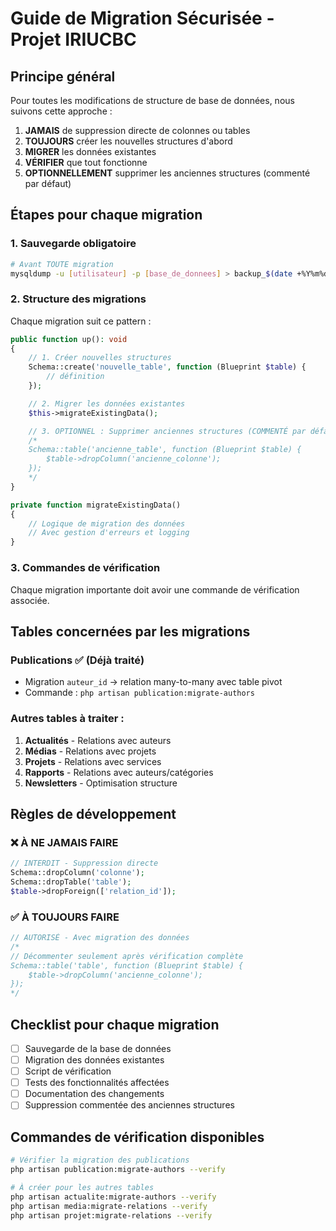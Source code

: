 # Guide de Migration Sécurisée - Projet IRIUCBC

## Principe général
Pour toutes les modifications de structure de base de données, nous suivons cette approche :
1. **JAMAIS** de suppression directe de colonnes ou tables
2. **TOUJOURS** créer les nouvelles structures d'abord
3. **MIGRER** les données existantes
4. **VÉRIFIER** que tout fonctionne
5. **OPTIONNELLEMENT** supprimer les anciennes structures (commenté par défaut)

## Étapes pour chaque migration

### 1. Sauvegarde obligatoire
```bash
# Avant TOUTE migration
mysqldump -u [utilisateur] -p [base_de_donnees] > backup_$(date +%Y%m%d_%H%M%S).sql
```

### 2. Structure des migrations
Chaque migration suit ce pattern :
```php
public function up(): void
{
    // 1. Créer nouvelles structures
    Schema::create('nouvelle_table', function (Blueprint $table) {
        // définition
    });

    // 2. Migrer les données existantes
    $this->migrateExistingData();

    // 3. OPTIONNEL : Supprimer anciennes structures (COMMENTÉ par défaut)
    /*
    Schema::table('ancienne_table', function (Blueprint $table) {
        $table->dropColumn('ancienne_colonne');
    });
    */
}

private function migrateExistingData()
{
    // Logique de migration des données
    // Avec gestion d'erreurs et logging
}
```

### 3. Commandes de vérification
Chaque migration importante doit avoir une commande de vérification associée.

## Tables concernées par les migrations

### Publications ✅ (Déjà traité)
- Migration `auteur_id` → relation many-to-many avec table pivot
- Commande : `php artisan publication:migrate-authors`

### Autres tables à traiter :
1. **Actualités** - Relations avec auteurs
2. **Médias** - Relations avec projets
3. **Projets** - Relations avec services
4. **Rapports** - Relations avec auteurs/catégories
5. **Newsletters** - Optimisation structure

## Règles de développement

### ❌ À NE JAMAIS FAIRE
```php
// INTERDIT - Suppression directe
Schema::dropColumn('colonne');
Schema::dropTable('table');
$table->dropForeign(['relation_id']);
```

### ✅ À TOUJOURS FAIRE
```php
// AUTORISÉ - Avec migration des données
/*
// Décommenter seulement après vérification complète
Schema::table('table', function (Blueprint $table) {
    $table->dropColumn('ancienne_colonne');
});
*/
```

## Checklist pour chaque migration

- [ ] Sauvegarde de la base de données
- [ ] Migration des données existantes
- [ ] Script de vérification
- [ ] Tests des fonctionnalités affectées
- [ ] Documentation des changements
- [ ] Suppression commentée des anciennes structures

## Commandes de vérification disponibles

```bash
# Vérifier la migration des publications
php artisan publication:migrate-authors --verify

# À créer pour les autres tables
php artisan actualite:migrate-authors --verify
php artisan media:migrate-relations --verify
php artisan projet:migrate-relations --verify
```
